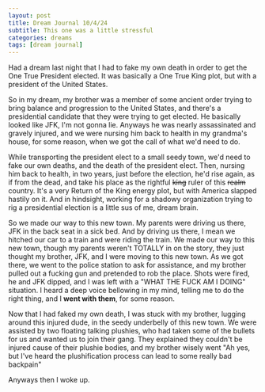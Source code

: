 ```yaml
---
layout: post
title: Dream Journal 10/4/24
subtitle: This one was a little stressful
categories: dreams
tags: [dream journal]
---
```



Had a dream last night that I had to fake my own death in order to get the One True President elected. It was basically a One True King plot, but with a president of the United States.

So in my dream, my brother was a member of some ancient order trying to bring balance and progression to the United States, and there's a presidential candidate that they were trying to get elected. He basically looked like JFK, I'm not gonna lie. Anyways he was nearly assassinated and gravely injured, and we were nursing him back to health in my grandma's house, for some reason, when we got the call of what we'd need to do.

While transporting the president elect to a small seedy town, we'd need to fake our own deaths, and the death of the president elect. Then, nursing him back to health, in two years, just before the election, he'd rise again, as if from the dead, and take his place as the rightful ~~king~~ ruler of this ~~realm~~ country. It's a very Return of the King energy plot, but with America slapped hastily on it. And in hindsight, working for a shadowy organization trying to rig a presidential election is a little sus of me, dream brain.

So we made our way to this new town. My parents were driving us there, JFK in the back seat in a sick bed. And by driving us there, I mean we hitched our car to a train and were riding the train. We made our way to this new town, though my parents weren't TOTALLY in on the story, they just thought my brother, JFK, and I were moving to this new town. As we got there, we went to the police station to ask for assistance, and my brother pulled out a fucking gun and pretended to rob the place. Shots were fired, he and JFK dipped, and I was left with a "WHAT THE FUCK AM I DOING" situation. I heard a deep voice bellowing in my mind, telling me to do the right thing, and I **went with them**, for some reason.

Now that I had faked my own death, I was stuck with my brother, lugging around this injured dude, in the seedy underbelly of this new town. We were assisted by two floating talking plushies, who had taken some of the bullets for us and wanted us to join their gang. They explained they couldn't be injured cause of their plushie bodies, and my brother wisely went "Ah yes, but I've heard the plushification process can lead to some really bad backpain"

Anyways then I woke up.